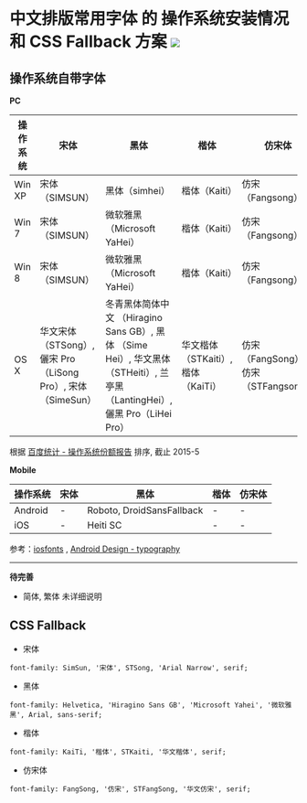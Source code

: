 # 中文排版常用字体 的 操作系统安装情况 和 CSS Fallback 方案 ![](https://img.shields.io/badge/release-no-red.svg?style=flat-square)


## 操作系统自带字体

**PC**

操作系统   | 宋体           | 黑体          | 楷体         | 仿宋体
--------- | ------------- | ------------ | ------------ | -------------
Win XP    | 宋体（SIMSUN） | 黑体（simhei） | 楷体（Kaiti） | 仿宋（Fangsong）
Win 7     | 宋体（SIMSUN） | 微软雅黑（Microsoft YaHei） | 楷体（Kaiti）| 仿宋（Fangsong）
Win 8     | 宋体（SIMSUN） | 微软雅黑（Microsoft YaHei） | 楷体（Kaiti） | 仿宋（Fangsong）
OS X      | 华文宋体（STSong）,儷宋 Pro（LiSong Pro）, 宋体 （SimeSun）| 冬青黑体简体中文 （Hiragino Sans GB）, 黑体 （Sime Hei）, 华文黑体（STHeiti）, 兰亭黑（LantingHei）, 儷黑 Pro（LiHei Pro） | 华文楷体（STKaiti）, 楷体（KaiTi）| 仿宋（FangSong）, 仿宋（STFangsong）

根据 [百度统计 - 操作系统份额报告](http://tongji.baidu.com/data/os) 排序, 截止 2015-5

**Mobile**

操作系统  | 宋体   | 黑体                       | 楷体         | 仿宋体
-------- | ----- | ------------------------- | ------------ | -------------
Android  | -     | Roboto, DroidSansFallback | -            | -
iOS      | -     | Heiti SC                  | -            | -


参考：[iosfonts](http://iosfonts.com/) , [Android Design - typography](http://developer.android.com/design/style/typography.html)

---

**待完善**

- 简体, 繁体 未详细说明

## CSS Fallback

- 宋体

```
font-family: SimSun, '宋体', STSong, 'Arial Narrow', serif;
```

- 黑体

```
font-family: Helvetica, 'Hiragino Sans GB', 'Microsoft Yahei', '微软雅黑', Arial, sans-serif;
```

- 楷体

```
font-family: KaiTi, '楷体', STKaiti, '华文楷体', serif;
```

- 仿宋体

```
font-family: FangSong, '仿宋', STFangSong, '华文仿宋', serif;
```

